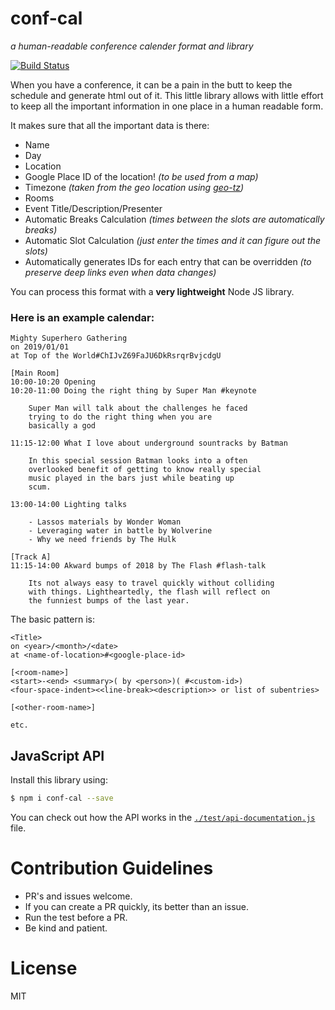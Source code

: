 # conf-cal
_a human-readable conference calender format and library_

[![Build Status](https://travis-ci.org/martinheidegger/conf-cal.svg?branch=master)](https://travis-ci.org/martinheidegger/conf-cal)

When you have a conference, it can be a pain in the butt to keep
the schedule and generate html out of it. This little library
allows with little effort to keep all the important information in
one place in a human readable form.

It makes sure that all the important data is there:

- Name
- Day
- Location
- Google Place ID of the location! _(to be used from a map)_
- Timezone _(taken from the geo location using [geo-tz](https://npmjs.com/package/geo-tz))_
- Rooms
- Event Title/Description/Presenter
- Automatic Breaks Calculation _(times between the slots are automatically breaks)_
- Automatic Slot Calculation _(just enter the times and it can figure out the slots)_
- Automatically generates IDs for each entry that can be overridden
    _(to preserve deep links even when data changes)_

You can process this format with a **very lightweight** Node JS library.

### Here is an example calendar:

```
Mighty Superhero Gathering
on 2019/01/01
at Top of the World#ChIJvZ69FaJU6DkRsrqrBvjcdgU

[Main Room]
10:00-10:20 Opening
10:20-11:00 Doing the right thing by Super Man #keynote

    Super Man will talk about the challenges he faced
    trying to do the right thing when you are
    basically a god

11:15-12:00 What I love about underground sountracks by Batman

    In this special session Batman looks into a often
    overlooked benefit of getting to know really special
    music played in the bars just while beating up
    scum.

13:00-14:00 Lighting talks

    - Lassos materials by Wonder Woman
    - Leveraging water in battle by Wolverine
    - Why we need friends by The Hulk

[Track A]
11:15-14:00 Akward bumps of 2018 by The Flash #flash-talk

    Its not always easy to travel quickly without colliding
    with things. Lightheartedly, the flash will reflect on
    the funniest bumps of the last year.
```

The basic pattern is:

```
<Title>
on <year>/<month>/<date>
at <name-of-location>#<google-place-id>

[<room-name>]
<start>-<end> <summary>( by <person>)( #<custom-id>)
<four-space-indent><<line-break><description>> or list of subentries>

[<other-room-name>]

etc.
```

## JavaScript API

Install this library using:

```bash
$ npm i conf-cal --save
```

You can check out how the API works in the [`./test/api-documentation.js`](./test/api-documentation.js)
file.

# Contribution Guidelines

- PR's and issues welcome.
- If you can create a PR quickly, its better than an issue.
- Run the test before a PR.
- Be kind and patient.

# License

MIT
